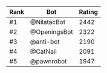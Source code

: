 Rank|Bot|Rating
---|---|---
#1|@NilatacBot|2442
#2|@OpeningsBot|2322
#3|@anti-bot|2190
#4|@CatNail|2091
#5|@pawnrobot|1947
